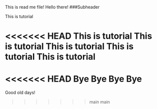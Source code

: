 This is read me file!
Hello there!
###Subheader

This is tutorial

<<<<<<< HEAD
This is tutorial
This is tutorial
This is tutorial
This is tutorial
This is tutorial
=======
<<<<<<< HEAD
Bye
Bye
Bye
Bye
=======
Good old days!

>>>>>>> main
>>>>>>> main
